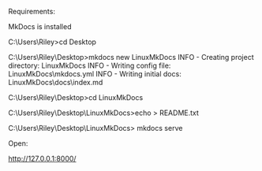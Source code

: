 Requirements:

MkDocs is installed

C:\Users\Riley>cd Desktop

C:\Users\Riley\Desktop>mkdocs new LinuxMkDocs
INFO     -  Creating project directory: LinuxMkDocs
INFO     -  Writing config file: LinuxMkDocs\mkdocs.yml
INFO     -  Writing initial docs: LinuxMkDocs\docs\index.md

C:\Users\Riley\Desktop>cd LinuxMkDocs

C:\Users\Riley\Desktop\LinuxMkDocs>echo > README.txt

C:\Users\Riley\Desktop\LinuxMkDocs> mkdocs serve


Open:

http://127.0.0.1:8000/